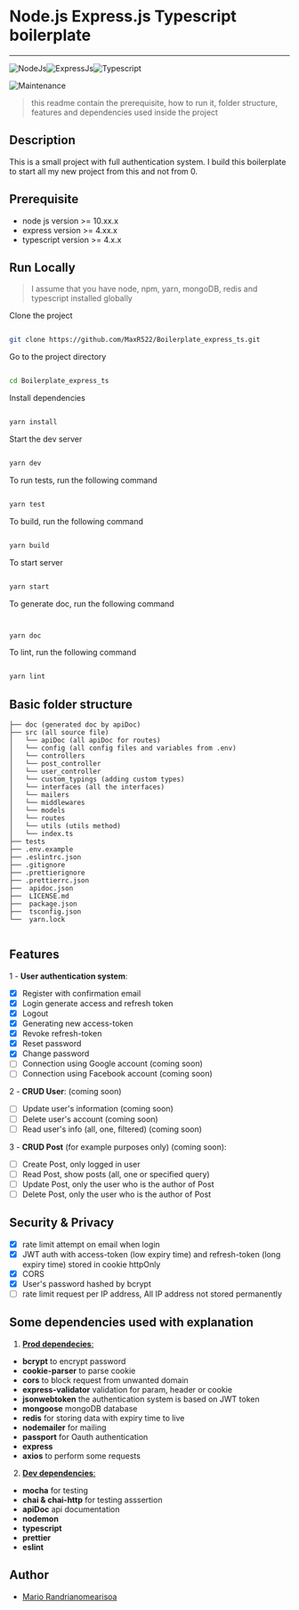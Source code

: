 # Node.js Express.js Typescript boilerplate

---

![NodeJs](https://img.shields.io/badge/node.js-%2343853D.svg?&style=for-the-badge&logo=node.js&logoColor=white)![ExpressJs](https://img.shields.io/badge/express.js-%23404d59.svg?&style=for-the-badge)![Typescript](https://img.shields.io/badge/typescript-%23007ACC.svg?&style=for-the-badge&logo=typescript&logoColor=white)

![Maintenance](https://img.shields.io/badge/Maintained%3F-yes-green.svg)

> this readme contain the prerequisite, how to run it, folder structure, features and dependencies used inside the project

## Description

This is a small project with full authentication system. I build this boilerplate to start all my new project from this and not from 0.

## Prerequisite

- node js version >= 10.xx.x
- express version >= 4.xx.x
- typescript version >= 4.x.x

## Run Locally

> I assume that you have node, npm, yarn, mongoDB, redis and typescript installed globally

Clone the project

```bash

git clone https://github.com/MaxR522/Boilerplate_express_ts.git

```

Go to the project directory

```bash

cd Boilerplate_express_ts

```

Install dependencies

```bash

yarn install

```

Start the dev server

```bash

yarn dev

```

To run tests, run the following command

```bash

yarn test

```

To build, run the following command

```bash

yarn build

```

To start server

```bash

yarn start

```

To generate doc, run the following command

```bash


yarn doc

```

To lint, run the following command

```bash

yarn lint

```

## Basic folder structure

```
├── doc (generated doc by apiDoc)
├── src (all source file)
│   └── apiDoc (all apiDoc for routes)
│   └── config (all config files and variables from .env)
│   └── controllers
│	└── post_controller
│	└── user_controller
│   └── custom_typings (adding custom types)
│   └── interfaces (all the interfaces)
│   └── mailers
│   └── middlewares
│   └── models
│   └── routes
│   └── utils (utils method)
│   └── index.ts
├── tests
├── .env.example
├── .eslintrc.json
├── .gitignore
├── .prettierignore
├── .prettierrc.json
├──  apidoc.json
├──  LICENSE.md
├──  package.json
├──  tsconfig.json
└──  yarn.lock


```

## Features

1 - **User authentication system**:

- [x] Register with confirmation email
- [x] Login generate access and refresh token
- [x] Logout
- [x] Generating new access-token
- [x] Revoke refresh-token
- [x] Reset password
- [x] Change password
- [ ] Connection using Google account (coming soon)
- [ ] Connection using Facebook account (coming soon)

2 - **CRUD User**: (coming soon)

- [ ] Update user's information (coming soon)
- [ ] Delete user's account (coming soon)
- [ ] Read user's info (all, one, filtered) (coming soon)

3 - **CRUD Post** (for example purposes only) (coming soon):

- [ ] Create Post, only logged in user
- [ ] Read Post, show posts (all, one or specified query)
- [ ] Update Post, only the user who is the author of Post
- [ ] Delete Post, only the user who is the author of Post

## Security & Privacy

- [x] rate limit attempt on email when login
- [x] JWT auth with access-token (low expiry time) and refresh-token (long expiry time) stored in cookie httpOnly
- [x] CORS
- [x] User's password hashed by bcrypt
- [ ] rate limit request per IP address, All IP address not stored permanently

## Some dependencies used with explanation

1. <ins>**Prod dependecies**:</ins>

- **bcrypt** to encrypt password
- **cookie-parser** to parse cookie
- **cors** to block request from unwanted domain
- **express-validator** validation for param, header or cookie
- **jsonwebtoken** the authentication system is based on JWT token
- **mongoose** mongoDB database
- **redis** for storing data with expiry time to live
- **nodemailer** for mailing
- **passport** for Oauth authentication
- **express**
- **axios** to perform some requests

2. <ins>**Dev dependencies**:</ins>

- **mocha** for testing
- **chai & chai-http** for testing asssertion
- **apiDoc** api documentation
- **nodemon**
- **typescript**
- **prettier**
- **eslint**

## Author

- [Mario Randrianomearisoa](https://github.com/MaxR522)
